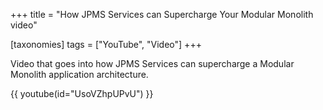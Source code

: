 +++
title = "How JPMS Services can Supercharge Your Modular Monolith video"

[taxonomies]
tags = ["YouTube", "Video"]
+++

Video that goes into how JPMS Services can supercharge a Modular Monolith application architecture.

<!-- more -->

{{ youtube(id="UsoVZhpUPvU") }}
